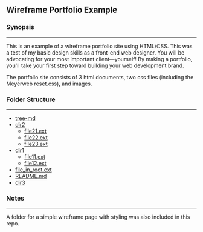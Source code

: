 ## Wireframe Portfolio Example

### Synopsis
***

This is an example of a wireframe portfolio site using HTML/CSS. This was a test of my basic design skills as a front-end web designer. You will be advocating for your most important client—yourself! By making a portfolio, you'll take your first step toward building your web development brand.

The portfolio site consists of 3 html documents, two css files (including the Meyerweb reset.css), and images.

### Folder Structure
***

 * [tree-md](./tree-md)
 * [dir2](./dir2)
   * [file21.ext](./dir2/file21.ext)
   * [file22.ext](./dir2/file22.ext)
   * [file23.ext](./dir2/file23.ext)
 * [dir1](./dir1)
   * [file11.ext](./dir1/file11.ext)
   * [file12.ext](./dir1/file12.ext)
 * [file_in_root.ext](./file_in_root.ext)
 * [README.md](./README.md)
 * [dir3](./dir3)


### Notes
***

A folder for a simple wireframe page with styling was also included in this repo.
